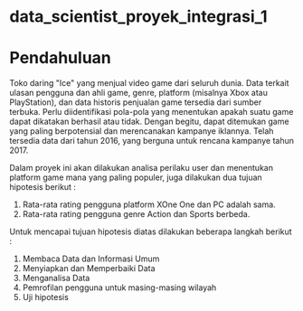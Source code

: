 # data_scientist_proyek_integrasi_1
# Pendahuluan <a id='Pendahuluan'></a>

Toko daring "Ice" yang menjual video game dari seluruh dunia. Data terkait ulasan pengguna dan ahli game, genre, platform (misalnya Xbox atau PlayStation), dan data historis penjualan game tersedia dari sumber terbuka. Perlu diidentifikasi pola-pola yang menentukan apakah suatu game dapat dikatakan berhasil atau tidak. Dengan begitu, dapat ditemukan game yang paling berpotensial dan merencanakan kampanye iklannya.
Telah tersedia data dari tahun 2016, yang berguna untuk rencana kampanye tahun 2017.

Dalam proyek ini akan dilakukan analisa perilaku user dan menentukan platform game mana yang paling populer, juga dilakukan dua tujuan hipotesis berikut :

1. Rata-rata rating pengguna platform XOne One dan PC adalah sama.
2. Rata-rata rating pengguna genre Action dan Sports berbeda.

Untuk mencapai tujuan hipotesis diatas dilakukan beberapa langkah berikut :
1. Membaca Data dan Informasi Umum
2. Menyiapkan dan Memperbaiki Data
3. Menganalisa Data
4. Pemrofilan pengguna untuk masing-masing wilayah
5. Uji hipotesis
